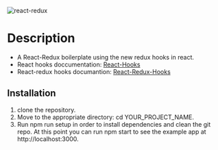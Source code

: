 ![react-redux](https://keyholesoftware.com/wp-content/uploads/React-Redux.png "react-redux")

# Description

- A React-Redux boilerplate using the new redux hooks in react.
- React hooks doccumentation: [React-Hooks](https://reactjs.org/docs/hooks-intro.html "React-Hooks")
- React-redux hooks documantion: [React-Redux-Hooks](https://react-redux.js.org/introduction/quick-start "React-Redux-Hooks")

## Installation

1.  clone the repository.
2.  Move to the appropriate directory: cd YOUR_PROJECT_NAME.
3.  Run npm run setup in order to install dependencies and clean the git repo.
    At this point you can run npm start to see the example app at http://localhost:3000.
